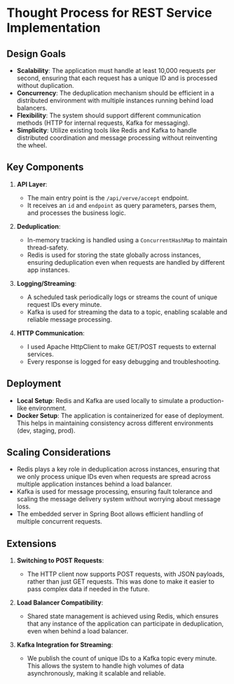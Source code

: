 
# Thought Process for REST Service Implementation

## Design Goals

- **Scalability**: The application must handle at least 10,000 requests per second, ensuring that each request has a unique ID and is processed without duplication.
- **Concurrency**: The deduplication mechanism should be efficient in a distributed environment with multiple instances running behind load balancers.
- **Flexibility**: The system should support different communication methods (HTTP for internal requests, Kafka for messaging).
- **Simplicity**: Utilize existing tools like Redis and Kafka to handle distributed coordination and message processing without reinventing the wheel.

## Key Components

1. **API Layer**:
    - The main entry point is the `/api/verve/accept` endpoint.
    - It receives an `id` and `endpoint` as query parameters, parses them, and processes the business logic.

2. **Deduplication**:
    - In-memory tracking is handled using a `ConcurrentHashMap` to maintain thread-safety.
    - Redis is used for storing the state globally across instances, ensuring deduplication even when requests are handled by different app instances.

3. **Logging/Streaming**:
    - A scheduled task periodically logs or streams the count of unique request IDs every minute.
    - Kafka is used for streaming the data to a topic, enabling scalable and reliable message processing.

4. **HTTP Communication**:
    - I used Apache HttpClient to make GET/POST requests to external services.
    - Every response is logged for easy debugging and troubleshooting.

## Deployment

- **Local Setup**: Redis and Kafka are used locally to simulate a production-like environment.
- **Docker Setup**: The application is containerized for ease of deployment. This helps in maintaining consistency across different environments (dev, staging, prod).

## Scaling Considerations

- Redis plays a key role in deduplication across instances, ensuring that we only process unique IDs even when requests are spread across multiple application instances behind a load balancer.
- Kafka is used for message processing, ensuring fault tolerance and scaling the message delivery system without worrying about message loss.
- The embedded server in Spring Boot allows efficient handling of multiple concurrent requests.

## Extensions


1. **Switching to POST Requests**:
    - The HTTP client now supports POST requests, with JSON payloads, rather than just GET requests. This was done to make it easier to pass complex data if needed in the future.

2. **Load Balancer Compatibility**:
    - Shared state management is achieved using Redis, which ensures that any instance of the application can participate in deduplication, even when behind a load balancer.

3. **Kafka Integration for Streaming**:
    - We publish the count of unique IDs to a Kafka topic every minute. This allows the system to handle high volumes of data asynchronously, making it scalable and reliable.
